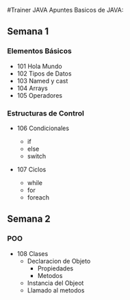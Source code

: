 #Trainer JAVA
Apuntes Basicos de JAVA:

## Semana 1
### Elementos Básicos
- 101 Hola Mundo
- 102 Tipos de Datos
- 103 Named y cast
- 104 Arrays
- 105 Operadores

### Estructuras de Control
- 106 Condicionales
  - if
  - else
  - switch

- 107 Ciclos
  - while
  - for
  - foreach

## Semana 2
### POO
- 108 Clases
  - Declaracion de Objeto
    - Propiedades
    - Metodos
  - Instancia del Objeot
  - Llamado al metodos

